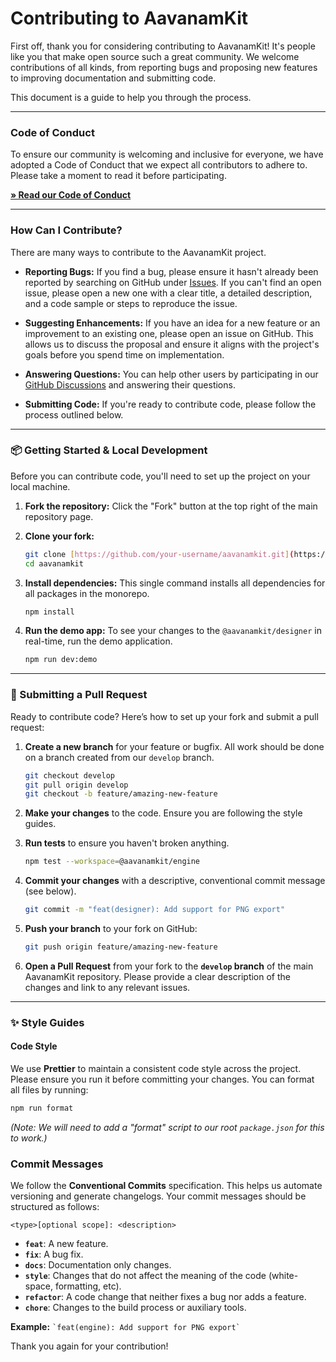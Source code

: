 # Contributing to AavanamKit

First off, thank you for considering contributing to AavanamKit! It's people like you that make open source such a great community. We welcome contributions of all kinds, from reporting bugs and proposing new features to improving documentation and submitting code.

This document is a guide to help you through the process.

---
### Code of Conduct

To ensure our community is welcoming and inclusive for everyone, we have adopted a Code of Conduct that we expect all contributors to adhere to. Please take a moment to read it before participating.

**[ &raquo; Read our Code of Conduct ](./CODE_OF_CONDUCT.md)**

---
### How Can I Contribute?

There are many ways to contribute to the AavanamKit project.

- **Reporting Bugs:** If you find a bug, please ensure it hasn't already been reported by searching on GitHub under [Issues](https://github.com/jafranjemal/aavanamkit/issues). If you can't find an open issue, please open a new one with a clear title, a detailed description, and a code sample or steps to reproduce the issue.

- **Suggesting Enhancements:** If you have an idea for a new feature or an improvement to an existing one, please open an issue on GitHub. This allows us to discuss the proposal and ensure it aligns with the project's goals before you spend time on implementation.

- **Answering Questions:** You can help other users by participating in our [GitHub Discussions](https://github.com/jafranjemal/aavanamkit/discussions) and answering their questions.

- **Submitting Code:** If you're ready to contribute code, please follow the process outlined below.

---
### 📦 Getting Started & Local Development

Before you can contribute code, you'll need to set up the project on your local machine.

1.  **Fork the repository:** Click the "Fork" button at the top right of the main repository page.

2.  **Clone your fork:**
    ```bash
    git clone [https://github.com/your-username/aavanamkit.git](https://github.com/your-username/aavanamkit.git)
    cd aavanamkit
    ```

3.  **Install dependencies:**
    This single command installs all dependencies for all packages in the monorepo.
    ```bash
    npm install
    ```

4.  **Run the demo app:**
    To see your changes to the `@aavanamkit/designer` in real-time, run the demo application.
    ```bash
    npm run dev:demo
    ```

---
### 🚀 Submitting a Pull Request

Ready to contribute code? Here’s how to set up your fork and submit a pull request:

1.  **Create a new branch** for your feature or bugfix. All work should be done on a branch created from our `develop` branch.
    ```bash
    git checkout develop
    git pull origin develop
    git checkout -b feature/amazing-new-feature
    ```

2.  **Make your changes** to the code. Ensure you are following the style guides.

3.  **Run tests** to ensure you haven't broken anything.
    ```bash
    npm test --workspace=@aavanamkit/engine
    ```

4.  **Commit your changes** with a descriptive, conventional commit message (see below).
    ```bash
    git commit -m "feat(designer): Add support for PNG export"
    ```

5.  **Push your branch** to your fork on GitHub:
    ```bash
    git push origin feature/amazing-new-feature
    ```

6.  **Open a Pull Request** from your fork to the **`develop` branch** of the main AavanamKit repository. Please provide a clear description of the changes and link to any relevant issues.

---
### ✨ Style Guides

#### Code Style
We use **Prettier** to maintain a consistent code style across the project. Please ensure you run it before committing your changes. You can format all files by running:
```bash
npm run format
```
*(Note: We will need to add a "format" script to our root `package.json` for this to work.)*

### Commit Messages
We follow the **Conventional Commits** specification. This helps us automate versioning and generate changelogs. Your commit messages should be structured as follows:

```<type>[optional scope]: <description>```

- **`feat`**: A new feature.
- **`fix`**: A bug fix.
- **`docs`**: Documentation only changes.
- **`style`**: Changes that do not affect the meaning of the code (white-space, formatting, etc).
- **`refactor`**: A code change that neither fixes a bug nor adds a feature.
- **`chore`**: Changes to the build process or auxiliary tools.

**Example:** `` `feat(engine): Add support for PNG export` ``

Thank you again for your contribution!